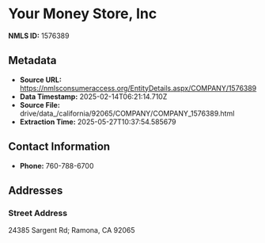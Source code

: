 # Your Money Store, Inc

**NMLS ID:** 1576389

## Metadata
- **Source URL:** https://nmlsconsumeraccess.org/EntityDetails.aspx/COMPANY/1576389
- **Data Timestamp:** 2025-02-14T06:21:14.710Z
- **Source File:** drive/data_/california/92065/COMPANY/COMPANY_1576389.html
- **Extraction Time:** 2025-05-27T10:37:54.585679

## Contact Information
- **Phone:** 760-788-6700

## Addresses
### Street Address
24385 Sargent Rd; Ramona, CA 92065
